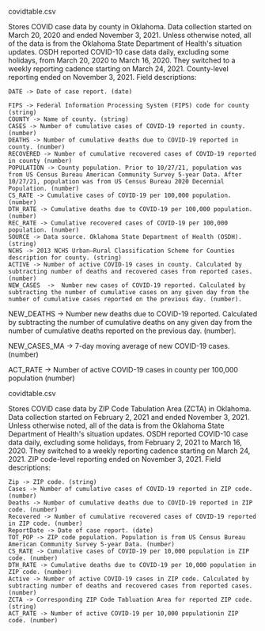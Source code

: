covidtable.csv

Stores COVID case data by county in Oklahoma. Data collection started on March 20, 2020 and ended November 3, 2021. Unless otherwise noted, all of the data is from the Oklahoma State Department of Health's situation updates. OSDH reported COVID-10 case data daily, excluding some holidays, from March 20, 2020 to March 16, 2020. They switched to a weekly reporting cadence starting on March 24, 2021. County-level reporting ended on November 3, 2021. Field descriptions:

	DATE -> Date of case report. (date)
	
	FIPS -> Federal Information Processing System (FIPS) code for county (string)
	COUNTY -> Name of county. (string)
	CASES -> Number of cumulative cases of COVID-19 reported in county. (number)
	DEATHS -> Number of cumulative deaths due to COVID-19 reported in county. (number)
	RECOVERED -> Number of cumulative recovered cases of COVID-19 reported in county (number)
	POPULATION -> County population. Prior to 10/27/21, population was from US Census Bureau American Community Survey 5-year Data. After 10/27/21, population was from US Census Bureau 2020 Decennial Population. (number)
	CS_RATE -> Cumulative cases of COVID-19 per 100,000 population. (number)
	DTH_RATE -> Cumulative deaths due to COVID-19 per 100,000 population. (number)
	REC_RATE -> Cumulative recovered cases of COVID-19 per 100,000 population. (number)
	SOURCE -> Data source. Oklahoma State Department of Health (OSDH). (string)
	NCHS -> 2013 NCHS Urban–Rural Classification Scheme for Counties description for county. (string)
	ACTIVE -> Number of active COVID-19 cases in county. Calculated by subtracting number of deaths and recovered cases from reported cases. (number)
	NEW_CASES  ->  Number new cases of COVID-19 reported. Calculated by subtracting the number of cumulative cases on any given day from the number of cumulative cases reported on the previous day. (number).
	
NEW_DEATHS  -> Number new deaths due to COVID-19 reported. Calculated by subtracting the number of cumulative deaths on any given day from the number of cumulative deaths reported on the previous day. (number).

NEW_CASES_MA  ->  7-day moving average of new COVID-19 cases. (number)

ACT_RATE -> Number of active COVID-19 cases in county per 100,000 population (number)


covidtable.csv

Stores COVID case data by ZIP Code Tabulation Area (ZCTA) in Oklahoma. Data collection started on February 2, 2021 and ended November 3, 2021. Unless otherwise noted, all of the data is from the Oklahoma State Department of Health's situation updates. OSDH reported COVID-10 case data daily, excluding some holidays, from February 2, 2021 to March 16, 2020. They switched to a weekly reporting cadence starting on March 24, 2021. ZIP code-level reporting ended on November 3, 2021. Field descriptions:

	Zip -> ZIP code. (string) 
	Cases -> Number of cumulative cases of COVID-19 reported in ZIP code. (number)
	Deaths -> Number of cumulative deaths due to COVID-19 reported in ZIP code. (number)
	Recovered -> Number of cumulative recovered cases of COVID-19 reported in ZIP code. (number)
	ReportDate -> Date of case report. (date)
	TOT_POP -> ZIP code population. Population is from US Census Bureau American Community Survey 5-year Data. (number) 
	CS_RATE -> Cumulative cases of COVID-19 per 10,000 population in ZIP code. (number)
	DTH_RATE -> Cumulative deaths due to COVID-19 per 10,000 population in ZIP code. (number)
	Active -> Number of active COVID-19 cases in ZIP code. Calculated by subtracting number of deaths and recovered cases from reported cases. (number)
	ZCTA -> Corresponding ZIP Code Tabluation Area for reported ZIP code. (string)
	ACT_RATE -> Number of active COVID-19 per 10,000 populationin ZIP code. (number)
